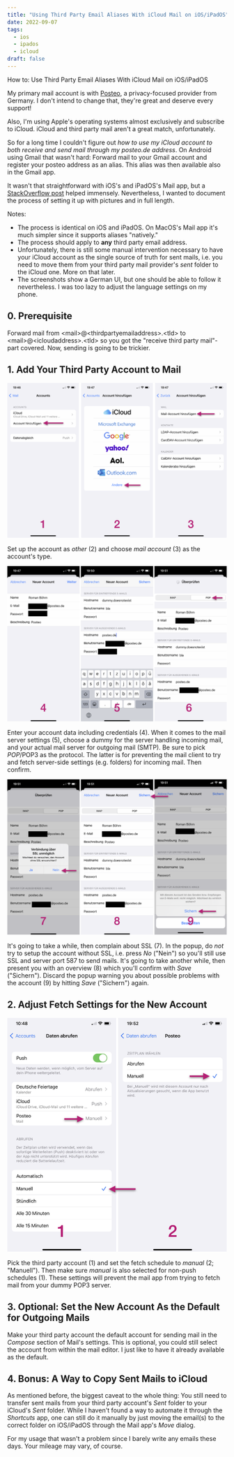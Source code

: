 ```yaml
---
title: "Using Third Party Email Aliases With iCloud Mail on iOS/iPadOS"
date: 2022-09-07
tags:
  - ios
  - ipados
  - icloud
draft: false
---
```


How to: Use Third Party Email Aliases With iCloud Mail on iOS/iPadOS

My primary mail account is with [Posteo](https://www.posteo.de), a privacy-focused provider from Germany. I don't intend to change that, they're great and deserve every support!

Also, I'm using Apple's operating systems almost exclusively and subscribe to iCloud. iCloud and third party mail aren't a great match, unfortunately.

So for a long time I couldn't figure out _how to use my iCloud account to both receive and send mail through my posteo.de address_. On Android using Gmail that wasn't hard: Forward mail to your Gmail account and register your posteo address as an alias. This alias was then available also in the Gmail app.

It wasn't that straightforward with iOS's and iPadOS's Mail app, but a [StackOverflow post](https://apple.stackexchange.com/questions/145565/how-to-set-the-iphone-mail-app-to-send-email-only) helped immensely. Nevertheless, I wanted to document the process of setting it up with pictures and in full length.

Notes:
* The process is identical on iOS and iPadOS. On MacOS's Mail app it's much simpler since it supports aliases "natively."
* The process should apply to **any** third party email address.
* Unfortunately, there is still some manual intervention necessary to have your iCloud account as the single source of truth for sent mails, i.e. you need to move them from your third party mail provider's _sent_ folder to the iCloud one. More on that later.
* The screenshots show a German UI, but one should be able to follow it nevertheless. I was too lazy to adjust the language settings on my phone.

## 0. Prerequisite

Forward mail from \<mail\>@\<thirdpartyemailaddress\>.\<tld\> to \<mail\>@\<icloudaddress>.\<tld\> so you got the "receive third party mail"-part covered. Now, sending is going to be trickier.

## 1. Add Your Third Party Account to Mail

![iOS Screenshots 1-3 showing how to add your third party account to Apple's Mail app on iOS](setup-01.png)

Set up the account as _other_ (2) and choose _mail account_ (3) as the account's type.

![iOS Screenshots 4-6 showing how to add your third party account to Apple's Mail app on iOS](setup-02.png)

Enter your account data including credentials (4). When it comes to the mail server settings (5), choose a dummy for the server handling incoming mail, and your actual mail server for outgoing mail (SMTP). Be sure to pick _POP_/POP3 as the protocol. The latter is for preventing the mail client to try and fetch server-side settings (e.g. folders) for incoming mail. Then confirm.

![iOS Screenshots 7-9 showing how to add your third party account to Apple's Mail app on iOS](setup-03.png)

It's going to take a while, then complain about SSL (7). In the popup, do _not_ try to setup the account without SSL, i.e. press _No_ ("Nein") so you'll still use SSL and server port 587 to send mails. It's going to take another while, then present you with an overview (8) which you'll confirm with _Save_ ("Sichern"). Discard the popup warning you about possible problems with the account (9) by hitting _Save_ ("Sichern") again.

## 2. Adjust Fetch Settings for the New Account

![iOS Screenshots 1 and 2 showing how to setup fetch settings for the dummy POP3 server](fetch.png)

Pick the third party account (1) and set the fetch schedule to _manual_ (2; "Manuell"). Then make sure _manual_ is also selected for non-push schedules (1). These settings will prevent the mail app from trying to fetch mail from your dummy POP3 server.

## 3. Optional: Set the New Account As the Default for Outgoing Mails

Make your third party account the default account for sending mail in the _Compose_ section of Mail's settings. This is optional, you could still select the account from within the mail editor. I just like to have it already available as the default.

## 4. Bonus: A Way to Copy Sent Mails to iCloud

As mentioned before, the biggest caveat to the whole thing: You still need to transfer sent mails from your third party account's _Sent_ folder to your iCloud's _Sent_ folder. While I haven't found a way to automate it through the _Shortcuts_ app, one can still do it manually by just moving the email(s) to the correct folder on iOS/iPadOS through the Mail app's _Move_ dialog.

For my usage that wasn't a problem since I barely write any emails these days. Your mileage may vary, of course.